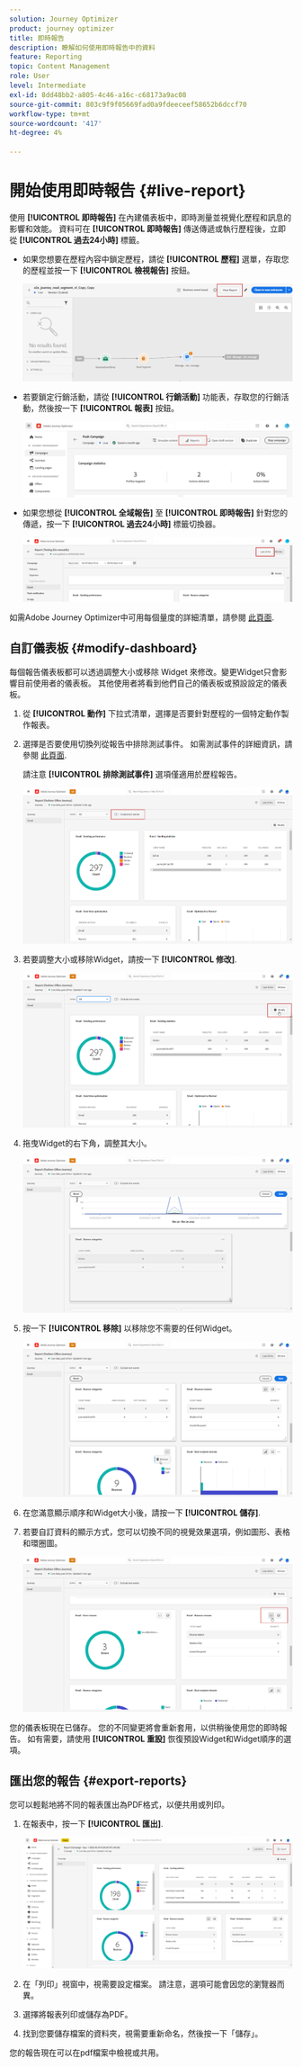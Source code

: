 ```yaml
---
solution: Journey Optimizer
product: journey optimizer
title: 即時報告
description: 瞭解如何使用即時報告中的資料
feature: Reporting
topic: Content Management
role: User
level: Intermediate
exl-id: 8dd48bb2-a805-4c46-a16c-c68173a9ac08
source-git-commit: 803c9f9f05669fad0a9fdeeceef58652b6dccf70
workflow-type: tm+mt
source-wordcount: '417'
ht-degree: 4%

---
```


# 開始使用即時報告 {#live-report}

使用 **[!UICONTROL 即時報告]** 在內建儀表板中，即時測量並視覺化歷程和訊息的影響和效能。
資料可在 **[!UICONTROL 即時報告]** 傳送傳遞或執行歷程後，立即從 **[!UICONTROL 過去24小時]** 標籤。

* 如果您想要在歷程內容中鎖定歷程，請從 **[!UICONTROL 歷程]** 選單，存取您的歷程並按一下 **[!UICONTROL 檢視報告]** 按鈕。

   ![](assets/report_journey.png)

* 若要鎖定行銷活動，請從 **[!UICONTROL 行銷活動]** 功能表，存取您的行銷活動，然後按一下 **[!UICONTROL 報表]** 按鈕。

   ![](assets/report_campaign.png)

* 如果您想從 **[!UICONTROL 全域報告]** 至 **[!UICONTROL 即時報告]** 針對您的傳遞，按一下 **[!UICONTROL 過去24小時]** 標籤切換器。

   ![](assets/report_3.png)

如需Adobe Journey Optimizer中可用每個量度的詳細清單，請參閱 [此頁面](#list-of-components-live).

## 自訂儀表板 {#modify-dashboard}

每個報告儀表板都可以透過調整大小或移除 Widget 來修改。變更Widget只會影響目前使用者的儀表板。 其他使用者將看到他們自己的儀表板或預設設定的儀表板。

1. 從 **[!UICONTROL 動作]** 下拉式清單，選擇是否要針對歷程的一個特定動作製作報表。

1. 選擇是否要使用切換列從報告中排除測試事件。 如需測試事件的詳細資訊，請參閱 [此頁面](../building-journeys/testing-the-journey.md).

   請注意 **[!UICONTROL 排除測試事件]** 選項僅適用於歷程報告。

   ![](assets/report_modify_6.png)

1. 若要調整大小或移除Widget，請按一下 **[!UICONTROL 修改]**.

   ![](assets/report_modify_7.png)

1. 拖曳Widget的右下角，調整其大小。

   ![](assets/report_modify_8.png)

1. 按一下 **[!UICONTROL 移除]** 以移除您不需要的任何Widget。

   ![](assets/report_modify_9.png)

1. 在您滿意顯示順序和Widget大小後，請按一下 **[!UICONTROL 儲存]**.

1. 若要自訂資料的顯示方式，您可以切換不同的視覺效果選項，例如圖形、表格和環圈圖。

   ![](assets/report_modify_11.png)

您的儀表板現在已儲存。 您的不同變更將會重新套用，以供稍後使用您的即時報告。 如有需要，請使用 **[!UICONTROL 重設]** 恢復預設Widget和Widget順序的選項。

## 匯出您的報告 {#export-reports}

您可以輕鬆地將不同的報表匯出為PDF格式，以便共用或列印。

1. 在報表中，按一下 **[!UICONTROL 匯出]**.

   ![](assets/export_2.png)

1. 在「列印」視窗中，視需要設定檔案。 請注意，選項可能會因您的瀏覽器而異。

1. 選擇將報表列印或儲存為PDF。

1. 找到您要儲存檔案的資料夾，視需要重新命名，然後按一下「儲存」。

您的報告現在可以在pdf檔案中檢視或共用。
